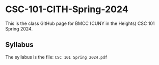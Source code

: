 # CSC-101-CITH-Spring-2024

This is the class GitHub page for BMCC (CUNY in the Heights) CSC 101 Spring 2024.

## Syllabus
The syllabus is the file: `CSC 101 Spring 2024.pdf`
